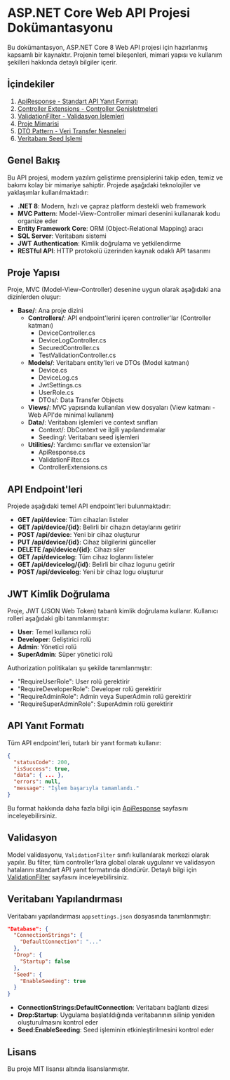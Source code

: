 # ASP.NET Core Web API Projesi Dokümantasyonu

Bu dokümantasyon, ASP.NET Core 8 Web API projesi için hazırlanmış kapsamlı bir kaynaktır. Projenin temel bileşenleri, mimari yapısı ve kullanım şekilleri hakkında detaylı bilgiler içerir.

## İçindekiler

1. [ApiResponse - Standart API Yanıt Formatı](ApiResponse.md)
2. [Controller Extensions - Controller Genişletmeleri](ControllerExtensions.md)
3. [ValidationFilter - Validasyon İşlemleri](ValidationFilter.md)
4. [Proje Mimarisi](Architecture.md)
5. [DTO Pattern - Veri Transfer Nesneleri](DTOs.md)
6. [Veritabanı Seed İşlemi](Seeding.md)

## Genel Bakış

Bu API projesi, modern yazılım geliştirme prensiplerini takip eden, temiz ve bakımı kolay bir mimariye sahiptir. Projede aşağıdaki teknolojiler ve yaklaşımlar kullanılmaktadır:

- **.NET 8**: Modern, hızlı ve çapraz platform destekli web framework
- **MVC Pattern**: Model-View-Controller mimari desenini kullanarak kodu organize eder
- **Entity Framework Core**: ORM (Object-Relational Mapping) aracı
- **SQL Server**: Veritabanı sistemi
- **JWT Authentication**: Kimlik doğrulama ve yetkilendirme
- **RESTful API**: HTTP protokolü üzerinden kaynak odaklı API tasarımı

## Proje Yapısı

Proje, MVC (Model-View-Controller) desenine uygun olarak aşağıdaki ana dizinlerden oluşur:

- **Base/**: Ana proje dizini
  - **Controllers/**: API endpoint'lerini içeren controller'lar (Controller katmanı)
    - DeviceController.cs
    - DeviceLogController.cs
    - SecuredController.cs
    - TestValidationController.cs
  - **Models/**: Veritabanı entity'leri ve DTOs (Model katmanı)
    - Device.cs
    - DeviceLog.cs
    - JwtSettings.cs
    - UserRole.cs
    - DTOs/: Data Transfer Objects
  - **Views/**: MVC yapısında kullanılan view dosyaları (View katmanı - Web API'de minimal kullanım)
  - **Data/**: Veritabanı işlemleri ve context sınıfları
    - Context/: DbContext ve ilgili yapılandırmalar
    - Seeding/: Veritabanı seed işlemleri
  - **Utilities/**: Yardımcı sınıflar ve extension'lar
    - ApiResponse.cs
    - ValidationFilter.cs
    - ControllerExtensions.cs

## API Endpoint'leri

Projede aşağıdaki temel API endpoint'leri bulunmaktadır:

- **GET /api/device**: Tüm cihazları listeler
- **GET /api/device/{id}**: Belirli bir cihazın detaylarını getirir
- **POST /api/device**: Yeni bir cihaz oluşturur
- **PUT /api/device/{id}**: Cihaz bilgilerini günceller
- **DELETE /api/device/{id}**: Cihazı siler
- **GET /api/devicelog**: Tüm cihaz loglarını listeler
- **GET /api/devicelog/{id}**: Belirli bir cihaz logunu getirir
- **POST /api/devicelog**: Yeni bir cihaz logu oluşturur

## JWT Kimlik Doğrulama

Proje, JWT (JSON Web Token) tabanlı kimlik doğrulama kullanır. Kullanıcı rolleri aşağıdaki gibi tanımlanmıştır:

- **User**: Temel kullanıcı rolü
- **Developer**: Geliştirici rolü
- **Admin**: Yönetici rolü
- **SuperAdmin**: Süper yönetici rolü

Authorization politikaları şu şekilde tanımlanmıştır:
- "RequireUserRole": User rolü gerektirir
- "RequireDeveloperRole": Developer rolü gerektirir
- "RequireAdminRole": Admin veya SuperAdmin rolü gerektirir
- "RequireSuperAdminRole": SuperAdmin rolü gerektirir

## API Yanıt Formatı

Tüm API endpoint'leri, tutarlı bir yanıt formatı kullanır:

```json
{
  "statusCode": 200,
  "isSuccess": true,
  "data": { ... },
  "errors": null,
  "message": "İşlem başarıyla tamamlandı."
}
```

Bu format hakkında daha fazla bilgi için [ApiResponse](ApiResponse.md) sayfasını inceleyebilirsiniz.

## Validasyon

Model validasyonu, `ValidationFilter` sınıfı kullanılarak merkezi olarak yapılır. Bu filter, tüm controller'lara global olarak uygulanır ve validasyon hatalarını standart API yanıt formatında döndürür. Detaylı bilgi için [ValidationFilter](ValidationFilter.md) sayfasını inceleyebilirsiniz.

## Veritabanı Yapılandırması

Veritabanı yapılandırması `appsettings.json` dosyasında tanımlanmıştır:

```json
"Database": {
  "ConnectionStrings": {
    "DefaultConnection": "..."
  },
  "Drop": {
    "Startup": false
  },
  "Seed": {
    "EnableSeeding": true
  }
}
```

- **ConnectionStrings:DefaultConnection**: Veritabanı bağlantı dizesi
- **Drop:Startup**: Uygulama başlatıldığında veritabanının silinip yeniden oluşturulmasını kontrol eder
- **Seed:EnableSeeding**: Seed işleminin etkinleştirilmesini kontrol eder

## Lisans

Bu proje MIT lisansı altında lisanslanmıştır. 